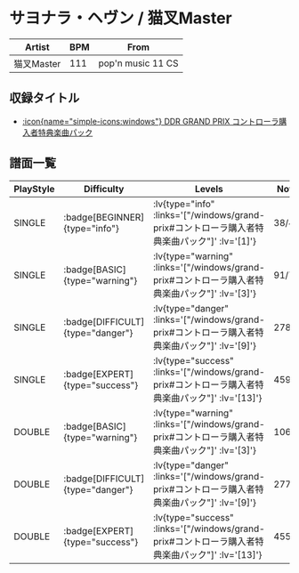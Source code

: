 # サヨナラ・ヘヴン / 猫叉Master

|Artist|BPM|From|
|------|---|----|
|猫叉Master|111|pop'n music 11 CS|

## 収録タイトル

- [ :icon{name="simple-icons:windows"} DDR GRAND PRIX コントローラ購入者特典楽曲パック](/windows/grand-prix#コントローラ購入者特典楽曲パック)

## 譜面一覧

|PlayStyle|Difficulty|Levels|Notes|Movie|
|---------|----------|------|-----|-----|
|SINGLE| :badge[BEGINNER]{type="info"} | :lv{type="info" :links='["/windows/grand-prix#コントローラ購入者特典楽曲パック"]' :lv='[1]'} |38/4||
|SINGLE| :badge[BASIC]{type="warning"} | :lv{type="warning" :links='["/windows/grand-prix#コントローラ購入者特典楽曲パック"]' :lv='[3]'} |91/7||
|SINGLE| :badge[DIFFICULT]{type="danger"} | :lv{type="danger" :links='["/windows/grand-prix#コントローラ購入者特典楽曲パック"]' :lv='[9]'} |278/25||
|SINGLE| :badge[EXPERT]{type="success"} | :lv{type="success" :links='["/windows/grand-prix#コントローラ購入者特典楽曲パック"]' :lv='[13]'} |459/14||
|DOUBLE| :badge[BASIC]{type="warning"} | :lv{type="warning" :links='["/windows/grand-prix#コントローラ購入者特典楽曲パック"]' :lv='[3]'} |106/4||
|DOUBLE| :badge[DIFFICULT]{type="danger"} | :lv{type="danger" :links='["/windows/grand-prix#コントローラ購入者特典楽曲パック"]' :lv='[9]'} |277/22||
|DOUBLE| :badge[EXPERT]{type="success"} | :lv{type="success" :links='["/windows/grand-prix#コントローラ購入者特典楽曲パック"]' :lv='[13]'} |455/10||
